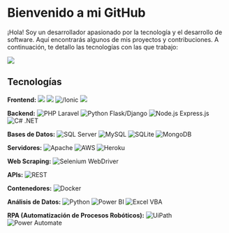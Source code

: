 # Bienvenido a mi GitHub

¡Hola! Soy un desarrollador apasionado por la tecnología y el desarrollo de software. Aquí encontrarás algunos de mis proyectos y contribuciones. A continuación, te detallo las tecnologías con las que trabajo:

<!--horizontal divider(gradiant)-->
<img src="https://user-images.githubusercontent.com/73097560/115834477-dbab4500-a447-11eb-908a-139a6edaec5c.gif">

## Tecnologías

**Frontend:**
![](https://img.shields.io/badge/React-61DAFB?style=flat-square&logo=react&logoColor=white)
![](https://img.shields.io/badge/Bootstrap-563D7C?style=flat-square&logo=bootstrap&logoColor=white)
![/Ionic](https://img.shields.io/badge/Angular-DD0031?style=flat-square&logo=angular&logoColor=white)
![](https://img.shields.io/badge/Reflex-000000?style=flat-square&logo=reflex&logoColor=white) 

**Backend:**
![PHP Laravel](https://img.shields.io/badge/Laravel-FF2D20?style=flat-square&logo=laravel&logoColor=white) 
![Python Flask/Django](https://img.shields.io/badge/Python-3776AB?style=flat-square&logo=python&logoColor=white) 
![Node.js Express.js](https://img.shields.io/badge/Node.js-339933?style=flat-square&logo=node.js&logoColor=white) 
![C# .NET](https://img.shields.io/badge/.NET-512BD4?style=flat-square&logo=.net&logoColor=white) 

**Bases de Datos:**
![SQL Server](https://img.shields.io/badge/SQL_Server-CC2927?style=flat-square&logo=microsoft-sql-server&logoColor=white)
![MySQL](https://img.shields.io/badge/MySQL-4479A1?style=flat-square&logo=mysql&logoColor=white) 
![SQLite](https://img.shields.io/badge/SQLite-003B57?style=flat-square&logo=sqlite&logoColor=white)
![MongoDB](https://img.shields.io/badge/MongoDB-47A248?style=flat-square&logo=mongodb&logoColor=white) 

**Servidores:**
![Apache](https://img.shields.io/badge/Apache-D22128?style=flat-square&logo=apache&logoColor=white) 
![AWS](https://img.shields.io/badge/AWS-232F3E?style=flat-square&logo=amazon-aws&logoColor=white)
![Heroku](https://img.shields.io/badge/Heroku-430098?style=flat-square&logo=heroku&logoColor=white) 

**Web Scraping:**
![Selenium WebDriver](https://img.shields.io/badge/Selenium-43B02A?style=flat-square&logo=selenium&logoColor=white) 

**APIs:**
![REST](https://img.shields.io/badge/REST-02569B?style=flat-square&logo=rest&logoColor=white) 

**Contenedores:**
![Docker](https://img.shields.io/badge/Docker-2496ED?style=flat-square&logo=docker&logoColor=white) 

**Análisis de Datos:**
![Python](https://img.shields.io/badge/Python-3776AB?style=flat-square&logo=python&logoColor=white) 
![Power BI](https://img.shields.io/badge/Power_BI-F2C811?style=flat-square&logo=power-bi&logoColor=white) 
![Excel VBA](https://img.shields.io/badge/Excel_VBA-217346?style=flat-square&logo=microsoft-excel&logoColor=white) 

**RPA (Automatización de Procesos Robóticos):**
![UiPath](https://img.shields.io/badge/UiPath-0066FF?style=flat-square&logo=uipath&logoColor=white)
![Power Automate](https://img.shields.io/badge/Power_Automate-0066FF?style=flat-square&logo=power-automate&logoColor=white)
